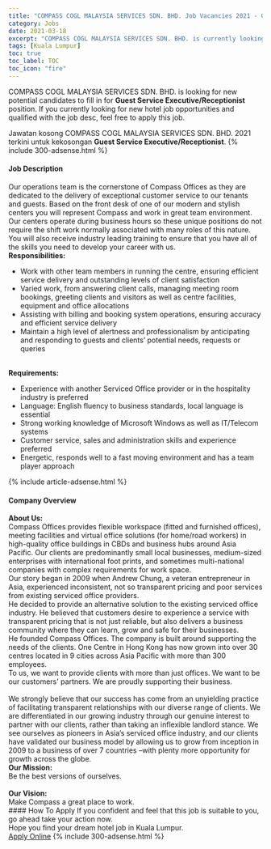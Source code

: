 ```yaml
---
title: "COMPASS COGL MALAYSIA SERVICES SDN. BHD. Job Vacancies 2021 - Guest Service Executive/Receptionist" 
category: Jobs 
date: 2021-03-18 
excerpt: "COMPASS COGL MALAYSIA SERVICES SDN. BHD. is currently looking for suitable person to fill in the Guest Service Executive/Receptionist which positioned at Kuala Lumpur" 
tags: [Kuala Lumpur] 
toc: true 
toc_label: TOC 
toc_icon: "fire" 
--- 
```


<p>COMPASS COGL MALAYSIA SERVICES SDN. BHD. is looking for new potential candidates to fill in for <b>Guest Service Executive/Receptionist</b> position. If you currently looking for new hotel job opportunities and qualified with the job desc, feel free to apply this job.
</p>Jawatan kosong COMPASS COGL MALAYSIA SERVICES SDN. BHD. 2021 terkini untuk kekosongan <b>Guest Service Executive/Receptionist</b>. 
{% include 300-adsense.html %} 
<div><div><h4>Job Description</h4></div><div><div><span><div><div>Our operations team is the cornerstone of Compass Offices as they are dedicated to the delivery of exceptional customer service to our tenants and guests. Based on the front desk of one of our modern and stylish centers you will represent Compass and work in great team environment. Our centers operate during business hours so these unique positions do not require the shift work normally associated with many roles of this nature. You will also receive industry leading training to ensure that you have all of the skills you need to develop your career with us.<br><strong>Responsibilities:</strong><ul><li>Work with other team members in running the centre, ensuring efficient service delivery and outstanding levels of client satisfaction</li><li>Varied work, from answering client calls, managing meeting room bookings, greeting clients and visitors as well as centre facilities, equipment and office allocations</li><li>Assisting with billing and booking system operations, ensuring accuracy and efficient service delivery</li><li>Maintain a high level of alertness and professionalism by anticipating and responding to guests and clients&#8217; potential needs, requests or queries</li></ul><br><strong>Requirements:</strong><ul><li>Experience with another Serviced Office provider or in the hospitality industry is preferred</li><li>Language: English fluency to business standards, local language is essential</li><li>Strong working knowledge of Microsoft Windows as well as IT/Telecom systems</li><li>Customer service, sales and administration skills and experience preferred</li><li>Energetic, responds well to a fast moving environment and has a team player approach</li></ul></div></div></span></div></div></div> 
{% include article-adsense.html %} 
<div><div><h4>Company Overview</h4></div><div><div><span><div><div>
<div><strong>About Us:</strong></div>
<div>
<div>Compass Offices provides flexible workspace (fitted and furnished offices), meeting facilities and virtual office solutions (for home/road workers) in high-quality office buildings in CBDs and business hubs around Asia Pacific. Our clients are predominantly small local businesses, medium-sized enterprises with international foot prints, and sometimes multi-national companies with complex requirements for work space.</div>
<div>Our story began in 2009 when Andrew Chung, a veteran entrepreneur in Asia, experienced inconsistent, not so transparent pricing and poor services from existing serviced office providers.</div>
<div>He decided to provide an alternative solution to the existing serviced office industry. He believed that customers desire to experience a service with transparent pricing that is not just reliable, but also delivers a business community where they can learn, grow and safe for their businesses.</div>
<div>He founded Compass Offices. The company is built around supporting the needs of the clients. One Centre in Hong Kong has now grown into over 30 centres located in 9 cities across Asia Pacific with more than 300 employees.</div>
<div>To us, we want to provide clients with more than just offices. We want to be our customers' partners. We are proudly supporting their business.<br>
&#160;<br>
We strongly believe that our success has come from an unyielding practice of facilitating transparent relationships with our diverse range of clients. We are differentiated in our growing industry through our genuine interest to partner with our clients, rather than taking an inflexible landlord stance. We see ourselves as pioneers in Asia&#8217;s serviced office industry, and our clients have validated our business model by allowing us to grow from inception in 2009 to a business of over 7 countries &#8211;with plenty more opportunity for growth across the globe.</div>
</div>
</div>
<div>
<div>
<div><strong>Our Mission:</strong></div>
<div>Be the best versions of ourselves.<br>
&#160;</div>
<div><strong>Our Vision:</strong></div>
<div>Make Compass a great place to work.</div>
</div>
</div></div></span></div></div></div> 
#### How To Apply 
If you confident and feel that this job is suitable to you, go ahead take your action now. <br/> 
Hope you find your dream hotel job in Kuala Lumpur. <br/> 
<a href="https://www.jobstreet.com.my/en/job/guest-service-executive-receptionist-4500336?jobId=jobstreet-my-job-4500336" class="btn btn--info" target="_blank" rel="nofollow noopenner">Apply Online</a> 
{% include 300-adsense.html %} 